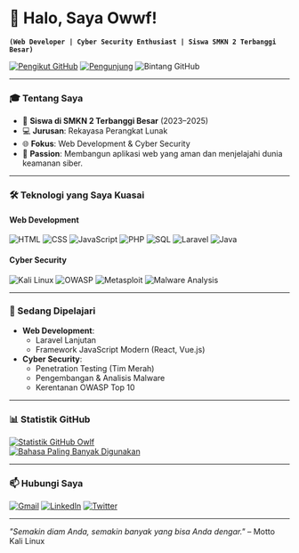 # 👋 Halo, Saya Owwf!

**`(Web Developer | Cyber Security Enthusiast | Siswa SMKN 2 Terbanggi Besar)`**

[![Pengikut GitHub](https://img.shields.io/github/followers/0wwf?label=Ikuti%20Saya&style=social)](https://github.com/0wwf)
[![Pengunjung](https://komarev.com/ghpvc/?username=0wwf&label=Profile%20Views&color=blueviolet)](https://github.com/0wwf)
![Bintang GitHub](https://img.shields.io/github/stars/0wwf?label=Bintang%20Repo&style=social)

---

### 🎓 Tentang Saya

- 🏫 **Siswa di SMKN 2 Terbanggi Besar** (2023–2025)  
- 💻 **Jurusan**: Rekayasa Perangkat Lunak  
- 🌐 **Fokus**: Web Development & Cyber Security  
- 🚀 **Passion**: Membangun aplikasi web yang aman dan menjelajahi dunia keamanan siber.

---

### 🛠️ Teknologi yang Saya Kuasai

#### **Web Development**
![HTML](https://img.shields.io/badge/-HTML-E34F26?style=flat&logo=html5&logoColor=white)
![CSS](https://img.shields.io/badge/-CSS-1572B6?style=flat&logo=css3&logoColor=white)
![JavaScript](https://img.shields.io/badge/-JavaScript-F7DF1E?style=flat&logo=javascript&logoColor=black)
![PHP](https://img.shields.io/badge/-PHP-777BB4?style=flat&logo=php&logoColor=white)
![SQL](https://img.shields.io/badge/-SQL-4479A1?style=flat&logo=mysql&logoColor=white)
![Laravel](https://img.shields.io/badge/-Laravel-FF2D20?style=flat&logo=laravel&logoColor=white)
![Java](https://img.shields.io/badge/-Java-007396?style=flat&logo=java&logoColor=white)

#### **Cyber Security**
![Kali Linux](https://img.shields.io/badge/-Kali%20Linux-557C94?style=flat&logo=kalilinux&logoColor=white)
![OWASP](https://img.shields.io/badge/-OWASP-000000?style=flat&logo=owasp&logoColor=white)
![Metasploit](https://img.shields.io/badge/-Metasploit-FF6C37?style=flat&logo=metasploit&logoColor=white)
![Malware Analysis](https://img.shields.io/badge/-Analisis%20Malware-FF6600?style=flat)

---

### 🌱 Sedang Dipelajari

- **Web Development**:  
  - Laravel Lanjutan  
  - Framework JavaScript Modern (React, Vue.js)  
- **Cyber Security**:  
  - Penetration Testing (Tim Merah)  
  - Pengembangan & Analisis Malware  
  - Kerentanan OWASP Top 10  


---

### 📊 Statistik GitHub

[![Statistik GitHub Owlf](https://github-readme-stats.vercel.app/api?username=0wwf&show_icons=true&theme=radical)](https://github.com/0wwf)  
[![Bahasa Paling Banyak Digunakan](https://github-readme-stats.vercel.app/api/top-langs/?username=0wwf&layout=compact&theme=radical)](https://github.com/0wwf)

---

### 📫 Hubungi Saya

[![Gmail](https://img.shields.io/badge/-Email-D14836?style=flat&logo=gmail&logoColor=white)](mailto:email-anda@example.com)
[![LinkedIn](https://img.shields.io/badge/-LinkedIn-0077B5?style=flat&logo=linkedin&logoColor=white)](https://linkedin.com/in/profil-anda)
[![Twitter](https://img.shields.io/badge/-Twitter-1DA1F2?style=flat&logo=twitter&logoColor=white)](https://twitter.com/username-anda)


---
*"Semakin diam Anda, semakin banyak yang bisa Anda dengar."* – Motto Kali Linux
